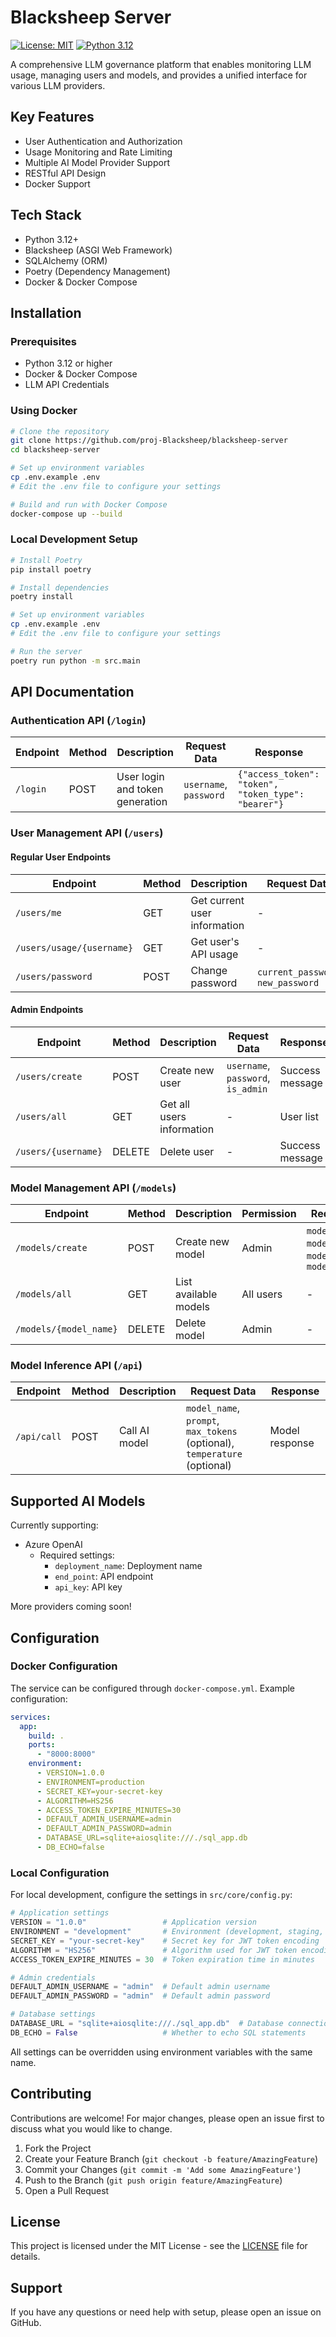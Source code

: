 # Blacksheep Server

[![License: MIT](https://img.shields.io/badge/License-MIT-yellow.svg)](https://opensource.org/licenses/MIT)
[![Python 3.12](https://img.shields.io/badge/python-3.12-blue.svg)](https://www.python.org/downloads/)

A comprehensive LLM governance platform that enables monitoring LLM usage, managing users and models, and provides a unified interface for various LLM providers.

## Key Features

- User Authentication and Authorization
- Usage Monitoring and Rate Limiting
- Multiple AI Model Provider Support
- RESTful API Design
- Docker Support

## Tech Stack

- Python 3.12+
- Blacksheep (ASGI Web Framework)
- SQLAlchemy (ORM)
- Poetry (Dependency Management)
- Docker & Docker Compose

## Installation

### Prerequisites

- Python 3.12 or higher
- Docker & Docker Compose
- LLM API Credentials

### Using Docker

```bash
# Clone the repository
git clone https://github.com/proj-Blacksheep/blacksheep-server
cd blacksheep-server

# Set up environment variables
cp .env.example .env
# Edit the .env file to configure your settings

# Build and run with Docker Compose
docker-compose up --build
```

### Local Development Setup

```bash
# Install Poetry
pip install poetry

# Install dependencies
poetry install

# Set up environment variables
cp .env.example .env
# Edit the .env file to configure your settings

# Run the server
poetry run python -m src.main
```

## API Documentation

### Authentication API (`/login`)

| Endpoint | Method | Description | Request Data | Response |
|----------|---------|-------------|--------------|----------|
| `/login` | POST | User login and token generation | `username`, `password` | `{"access_token": "token", "token_type": "bearer"}` |

### User Management API (`/users`)

#### Regular User Endpoints
| Endpoint | Method | Description | Request Data | Response |
|----------|---------|-------------|--------------|----------|
| `/users/me` | GET | Get current user information | - | User info |
| `/users/usage/{username}` | GET | Get user's API usage | - | Usage info |
| `/users/password` | POST | Change password | `current_password`, `new_password` | Success message |

#### Admin Endpoints
| Endpoint | Method | Description | Request Data | Response |
|----------|---------|-------------|--------------|----------|
| `/users/create` | POST | Create new user | `username`, `password`, `is_admin` | Success message |
| `/users/all` | GET | Get all users information | - | User list |
| `/users/{username}` | DELETE | Delete user | - | Success message |

### Model Management API (`/models`)

| Endpoint | Method | Description | Permission | Request Data | Response |
|----------|---------|-------------|------------|--------------|----------|
| `/models/create` | POST | Create new model | Admin | `model_name`, `model_type`, `model_endpoint`, `model_api_key` | Success message |
| `/models/all` | GET | List available models | All users | - | Model list |
| `/models/{model_name}` | DELETE | Delete model | Admin | - | Success message |

### Model Inference API (`/api`)

| Endpoint | Method | Description | Request Data | Response |
|----------|---------|-------------|--------------|----------|
| `/api/call` | POST | Call AI model | `model_name`, `prompt`, `max_tokens` (optional), `temperature` (optional) | Model response |

## Supported AI Models

Currently supporting:
- Azure OpenAI
  - Required settings:
    - `deployment_name`: Deployment name
    - `end_point`: API endpoint
    - `api_key`: API key

More providers coming soon!

## Configuration

### Docker Configuration

The service can be configured through `docker-compose.yml`. Example configuration:

```yaml
services:
  app:
    build: .
    ports:
      - "8000:8000"
    environment:
      - VERSION=1.0.0
      - ENVIRONMENT=production
      - SECRET_KEY=your-secret-key
      - ALGORITHM=HS256
      - ACCESS_TOKEN_EXPIRE_MINUTES=30
      - DEFAULT_ADMIN_USERNAME=admin
      - DEFAULT_ADMIN_PASSWORD=admin
      - DATABASE_URL=sqlite+aiosqlite:///./sql_app.db
      - DB_ECHO=false
```

### Local Configuration

For local development, configure the settings in `src/core/config.py`:

```python
# Application settings
VERSION = "1.0.0"                 # Application version
ENVIRONMENT = "development"       # Environment (development, staging, production)
SECRET_KEY = "your-secret-key"    # Secret key for JWT token encoding
ALGORITHM = "HS256"               # Algorithm used for JWT token encoding
ACCESS_TOKEN_EXPIRE_MINUTES = 30  # Token expiration time in minutes

# Admin credentials
DEFAULT_ADMIN_USERNAME = "admin"  # Default admin username
DEFAULT_ADMIN_PASSWORD = "admin"  # Default admin password

# Database settings
DATABASE_URL = "sqlite+aiosqlite:///./sql_app.db"  # Database connection URL
DB_ECHO = False                   # Whether to echo SQL statements
```

All settings can be overridden using environment variables with the same name.

## Contributing

Contributions are welcome! For major changes, please open an issue first to discuss what you would like to change.

1. Fork the Project
2. Create your Feature Branch (`git checkout -b feature/AmazingFeature`)
3. Commit your Changes (`git commit -m 'Add some AmazingFeature'`)
4. Push to the Branch (`git push origin feature/AmazingFeature`)
5. Open a Pull Request

## License

This project is licensed under the MIT License - see the [LICENSE](LICENSE) file for details.

## Support

If you have any questions or need help with setup, please open an issue on GitHub.
